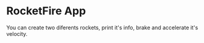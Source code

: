 # RocketFire App
You can create two diferents rockets, print it's info, brake and accelerate it's velocity.
